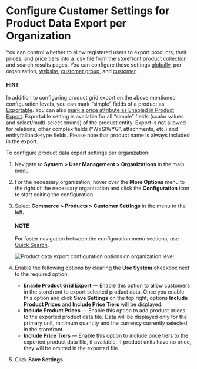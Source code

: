 <a id="sys-users-organization-commerce-products-customer-settings"></a>

# Configure Customer Settings for Product Data Export per Organization

You can control whether to allow registered users to export products, their prices, and price tiers into a .csv file from the storefront product collection and search results pages. You can configure these settings [globally](../../../../../configuration/commerce/product/global-customer-settings.md#sys-commerce-product-customer-settings), per organization, [website](../../../../../websites/web-configuration/commerce/product/website-customer-settings.md#sys-websites-commerce-products-customer-settings), [customer group](../../../../../../customers/customer-groups/customer-group-customer-settings.md#user-guide-customer-groups-customer-settings), and [customer](../../../../../../customers/customers/customer-settings.md#user-guide-customers-customer-settings).

#### HINT
In addition to configuring product grid export on the above mentioned configuration levels, you can mark “simple” fields of a product as [Exportable](../../../../../entities/entity-fields/entity-fields-advanced-properties.md#admin-guide-create-entity-fields-advanced). You can also [mark a price attribute as Enabled in Product Export](../../../../../../products/price-attributes/index.md#user-guide-products-price-attributes-manage). Exportable setting is available for all “simple” fields (scalar values and select/multi-select enums) of the product entity. Export is not allowed for relations, other complex fields (“WYSIWYG”, attachments, etc.) and entityfallback-type fields. Please note that product name is always included in the export.

To configure product data export settings per organization:

1. Navigate to **System > User Management > Organizations** in the main menu.
2. For the necessary organization, hover over the <i class="fa fa-ellipsis-h fa-lg" aria-hidden="true"></i> **More Options** menu to the right of the necessary organization and click the <i class="fas fa-cog" aria-hidden="true"></i> **Configuration** icon to start editing the configuration.
3. Select **Commerce > Products > Customer Settings** in the menu to the left.

   #### NOTE
   For faster navigation between the configuration menu sections, use [Quick Search](../../../../../configuration/quick-search.md#user-guide-system-configuration-quick-search).

   ![Product data export configuration options on organization level](user/img/system/user_management/org_configuration/products/org-product-data-export.png)
4. Enable the following options by clearing the **Use System** checkbox next to the required option:
   * **Enable Product Grid Export** — Enable this option to allow customers in the storefront to export selected product data. Once you enable this option and click **Save Settings** on the top right, options **Include Product Prices** and **Include Price Tiers** will be displayed.
   * **Include Product Prices** — Enable this option to add product prices to the exported product data file. Data will be displayed only for the primary unit, minimum quantity and the currency currently selected in the storefront.
   * **Include Price Tiers** — Enable this option to include price tiers to the exported product data file, if available. If product units have no price, they will be omitted in the exported file.
5. Click **Save Settings**.

<!-- fa-bars = fa-navicon -->
<!-- Ic Tiles is used as Set As Default in saved views, and as tiles in display layout options -->
<!-- IcPencil refers to Rename in Commerce and Inline Editing in CRM -->
<!-- Check mark in the square. -->
<!-- SortDesc is also used as drop-down arrow -->
